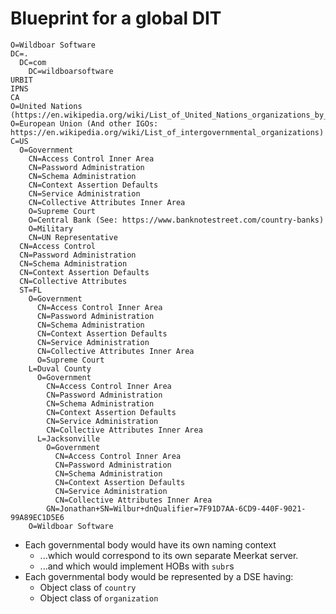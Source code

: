# Blueprint for a global DIT

```
O=Wildboar Software
DC=.
  DC=com
    DC=wildboarsoftware
URBIT
IPNS
CA
O=United Nations (https://en.wikipedia.org/wiki/List_of_United_Nations_organizations_by_location)
O=European Union (And other IGOs: https://en.wikipedia.org/wiki/List_of_intergovernmental_organizations)
C=US
  O=Government
    CN=Access Control Inner Area
    CN=Password Administration
    CN=Schema Administration
    CN=Context Assertion Defaults
    CN=Service Administration
    CN=Collective Attributes Inner Area
    O=Supreme Court
    O=Central Bank (See: https://www.banknotestreet.com/country-banks)
    O=Military
    CN=UN Representative
  CN=Access Control
  CN=Password Administration
  CN=Schema Administration
  CN=Context Assertion Defaults
  CN=Collective Attributes
  ST=FL
    O=Government
      CN=Access Control Inner Area
      CN=Password Administration
      CN=Schema Administration
      CN=Context Assertion Defaults
      CN=Service Administration
      CN=Collective Attributes Inner Area
      O=Supreme Court
    L=Duval County
      O=Government
        CN=Access Control Inner Area
        CN=Password Administration
        CN=Schema Administration
        CN=Context Assertion Defaults
        CN=Service Administration
        CN=Collective Attributes Inner Area
      L=Jacksonville
        O=Government
          CN=Access Control Inner Area
          CN=Password Administration
          CN=Schema Administration
          CN=Context Assertion Defaults
          CN=Service Administration
          CN=Collective Attributes Inner Area
        GN=Jonathan+SN=Wilbur+dnQualifier=7F91D7AA-6CD9-440F-9021-99A89EC1D5E6
    O=Wildboar Software
```

- Each governmental body would have its own naming context
  - ...which would correspond to its own separate Meerkat server.
  - ...and which would implement HOBs with `subr`s
- Each governmental body would be represented by a DSE having:
  - Object class of `country`
  - Object class of `organization`

